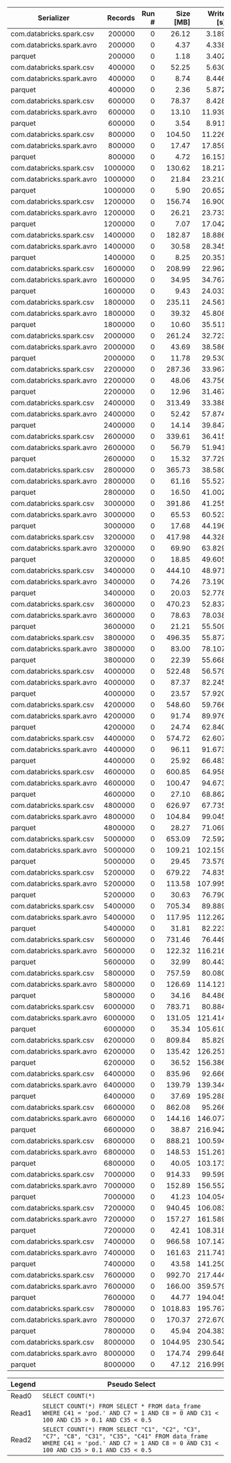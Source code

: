 | Serializer                       | Records      | Run #     | Size [MB]  | Write [s]  | Read0 [s]  | Read 1 [s] | Read 2 [s] |
| ----------                       | ------:      | ----:     | --------:  | --------:  | --------:  | ---------: | ---------: |
| com.databricks.spark.csv         |       200000 |         0 |      26.12 |      3.189 |      1.397 |      1.510 |      1.444 |
| com.databricks.spark.avro        |       200000 |         0 |       4.37 |      4.338 |      1.344 |      1.074 |      1.082 |
| parquet                          |       200000 |         0 |       1.18 |      3.402 |      0.387 |      0.438 |      0.345 |
| com.databricks.spark.csv         |       400000 |         0 |      52.25 |      5.630 |      2.598 |      2.608 |      2.494 |
| com.databricks.spark.avro        |       400000 |         0 |       8.74 |      8.446 |      1.907 |      2.091 |      2.076 |
| parquet                          |       400000 |         0 |       2.36 |      5.872 |      0.341 |      0.521 |      0.556 |
| com.databricks.spark.csv         |       600000 |         0 |      78.37 |      8.428 |      3.805 |      3.703 |      3.593 |
| com.databricks.spark.avro        |       600000 |         0 |      13.10 |     11.939 |      2.764 |      2.741 |      2.917 |
| parquet                          |       600000 |         0 |       3.54 |      8.911 |      0.432 |      0.524 |      0.568 |
| com.databricks.spark.csv         |       800000 |         0 |     104.50 |     11.226 |      5.016 |      4.887 |      4.815 |
| com.databricks.spark.avro        |       800000 |         0 |      17.47 |     17.859 |      3.998 |      4.362 |      4.444 |
| parquet                          |       800000 |         0 |       4.72 |     16.151 |      0.675 |      0.794 |      0.884 |
| com.databricks.spark.csv         |      1000000 |         0 |     130.62 |     18.217 |      8.493 |      8.034 |      7.260 |
| com.databricks.spark.avro        |      1000000 |         0 |      21.84 |     23.210 |      6.141 |      6.482 |      7.318 |
| parquet                          |      1000000 |         0 |       5.90 |     20.652 |      1.409 |      1.706 |      1.695 |
| com.databricks.spark.csv         |      1200000 |         0 |     156.74 |     16.900 |     14.276 |     12.914 |     11.881 |
| com.databricks.spark.avro        |      1200000 |         0 |      26.21 |     23.733 |      8.801 |      8.636 |      8.013 |
| parquet                          |      1200000 |         0 |       7.07 |     17.042 |      0.941 |      1.403 |      1.381 |
| com.databricks.spark.csv         |      1400000 |         0 |     182.87 |     18.886 |     15.875 |     13.009 |     10.534 |
| com.databricks.spark.avro        |      1400000 |         0 |      30.58 |     28.345 |     10.305 |      9.984 |     10.171 |
| parquet                          |      1400000 |         0 |       8.25 |     20.351 |      0.956 |      1.518 |      1.334 |
| com.databricks.spark.csv         |      1600000 |         0 |     208.99 |     22.962 |     12.723 |     11.825 |     10.546 |
| com.databricks.spark.avro        |      1600000 |         0 |      34.95 |     34.767 |      8.751 |      9.574 |      8.560 |
| parquet                          |      1600000 |         0 |       9.43 |     24.033 |      0.818 |      1.184 |      1.203 |
| com.databricks.spark.csv         |      1800000 |         0 |     235.11 |     24.561 |     10.828 |     10.401 |     10.534 |
| com.databricks.spark.avro        |      1800000 |         0 |      39.32 |     45.808 |     11.247 |     13.687 |     13.374 |
| parquet                          |      1800000 |         0 |      10.60 |     35.511 |      0.952 |      1.468 |      1.266 |
| com.databricks.spark.csv         |      2000000 |         0 |     261.24 |     32.723 |     14.738 |     12.101 |     12.012 |
| com.databricks.spark.avro        |      2000000 |         0 |      43.69 |     38.586 |      8.828 |      8.849 |      8.954 |
| parquet                          |      2000000 |         0 |      11.78 |     29.530 |      1.158 |      1.791 |      1.561 |
| com.databricks.spark.csv         |      2200000 |         0 |     287.36 |     33.967 |     21.626 |     14.489 |     18.480 |
| com.databricks.spark.avro        |      2200000 |         0 |      48.06 |     43.756 |      9.151 |      9.902 |      9.654 |
| parquet                          |      2200000 |         0 |      12.96 |     31.467 |      1.201 |      1.863 |      1.578 |
| com.databricks.spark.csv         |      2400000 |         0 |     313.49 |     33.388 |     24.642 |     17.758 |     15.980 |
| com.databricks.spark.avro        |      2400000 |         0 |      52.42 |     57.874 |     13.287 |     12.236 |     14.214 |
| parquet                          |      2400000 |         0 |      14.14 |     39.847 |      1.422 |      1.993 |      1.975 |
| com.databricks.spark.csv         |      2600000 |         0 |     339.61 |     36.415 |     26.686 |     17.658 |     16.183 |
| com.databricks.spark.avro        |      2600000 |         0 |      56.79 |     51.941 |     11.113 |     11.940 |     11.560 |
| parquet                          |      2600000 |         0 |      15.32 |     37.729 |      1.367 |      3.017 |      2.160 |
| com.databricks.spark.csv         |      2800000 |         0 |     365.73 |     38.580 |     17.032 |     16.617 |     16.523 |
| com.databricks.spark.avro        |      2800000 |         0 |      61.16 |     55.527 |     12.997 |     12.835 |     13.013 |
| parquet                          |      2800000 |         0 |      16.50 |     41.002 |      1.184 |      2.185 |      1.818 |
| com.databricks.spark.csv         |      3000000 |         0 |     391.86 |     41.255 |     18.045 |     17.619 |     17.500 |
| com.databricks.spark.avro        |      3000000 |         0 |      65.53 |     60.523 |     13.911 |     13.511 |     13.772 |
| parquet                          |      3000000 |         0 |      17.68 |     44.196 |      1.254 |      1.961 |      1.690 |
| com.databricks.spark.csv         |      3200000 |         0 |     417.98 |     44.328 |     19.305 |     18.726 |     20.158 |
| com.databricks.spark.avro        |      3200000 |         0 |      69.90 |     63.829 |     13.789 |     14.335 |     15.025 |
| parquet                          |      3200000 |         0 |      18.85 |     49.605 |      1.296 |      1.871 |      2.049 |
| com.databricks.spark.csv         |      3400000 |         0 |     444.10 |     48.971 |     21.293 |     20.695 |     20.893 |
| com.databricks.spark.avro        |      3400000 |         0 |      74.26 |     73.190 |     16.459 |     15.878 |     15.454 |
| parquet                          |      3400000 |         0 |      20.03 |     52.778 |      1.343 |      2.014 |      2.028 |
| com.databricks.spark.csv         |      3600000 |         0 |     470.23 |     52.837 |     22.578 |     21.967 |     21.953 |
| com.databricks.spark.avro        |      3600000 |         0 |      78.63 |     78.038 |     19.146 |     18.609 |     19.127 |
| parquet                          |      3600000 |         0 |      21.21 |     55.509 |      1.493 |      2.170 |      2.211 |
| com.databricks.spark.csv         |      3800000 |         0 |     496.35 |     55.877 |     23.681 |     24.225 |     23.193 |
| com.databricks.spark.avro        |      3800000 |         0 |      83.00 |     78.107 |     17.294 |     17.109 |     17.502 |
| parquet                          |      3800000 |         0 |      22.39 |     55.668 |      1.420 |      2.347 |      1.979 |
| com.databricks.spark.csv         |      4000000 |         0 |     522.48 |     56.579 |     24.794 |     24.284 |     24.327 |
| com.databricks.spark.avro        |      4000000 |         0 |      87.37 |     82.245 |     19.216 |     19.894 |     18.409 |
| parquet                          |      4000000 |         0 |      23.57 |     57.920 |      1.544 |      2.332 |      2.292 |
| com.databricks.spark.csv         |      4200000 |         0 |     548.60 |     59.766 |     26.525 |     25.977 |     25.666 |
| com.databricks.spark.avro        |      4200000 |         0 |      91.74 |     89.976 |     21.572 |     19.675 |     19.911 |
| parquet                          |      4200000 |         0 |      24.74 |     62.840 |      1.585 |      2.584 |      2.569 |
| com.databricks.spark.csv         |      4400000 |         0 |     574.72 |     62.607 |     27.510 |     26.876 |     26.692 |
| com.databricks.spark.avro        |      4400000 |         0 |      96.11 |     91.673 |     19.419 |     19.886 |     20.540 |
| parquet                          |      4400000 |         0 |      25.92 |     66.483 |      1.724 |      2.681 |      2.639 |
| com.databricks.spark.csv         |      4600000 |         0 |     600.85 |     64.958 |     28.624 |     28.969 |     27.951 |
| com.databricks.spark.avro        |      4600000 |         0 |     100.47 |     94.673 |     21.337 |     21.819 |     21.309 |
| parquet                          |      4600000 |         0 |      27.10 |     68.862 |      1.909 |      3.333 |      3.548 |
| com.databricks.spark.csv         |      4800000 |         0 |     626.97 |     67.735 |     30.154 |     29.272 |     29.237 |
| com.databricks.spark.avro        |      4800000 |         0 |     104.84 |     99.045 |     21.063 |     21.904 |     22.028 |
| parquet                          |      4800000 |         0 |      28.27 |     71.069 |      1.769 |      2.761 |      2.770 |
| com.databricks.spark.csv         |      5000000 |         0 |     653.09 |     72.592 |     30.877 |     30.212 |     30.770 |
| com.databricks.spark.avro        |      5000000 |         0 |     109.21 |    102.159 |     21.810 |     24.300 |     23.338 |
| parquet                          |      5000000 |         0 |      29.45 |     73.579 |      1.807 |      2.784 |      2.707 |
| com.databricks.spark.csv         |      5200000 |         0 |     679.22 |     74.835 |     33.360 |     31.983 |     32.948 |
| com.databricks.spark.avro        |      5200000 |         0 |     113.58 |    107.995 |     23.478 |     24.067 |     23.951 |
| parquet                          |      5200000 |         0 |      30.63 |     76.790 |      2.479 |      3.363 |      3.055 |
| com.databricks.spark.csv         |      5400000 |         0 |     705.34 |     89.889 |     39.130 |     33.771 |     35.134 |
| com.databricks.spark.avro        |      5400000 |         0 |     117.95 |    112.262 |     24.361 |     24.967 |     25.463 |
| parquet                          |      5400000 |         0 |      31.81 |     82.223 |      2.690 |      3.434 |      3.212 |
| com.databricks.spark.csv         |      5600000 |         0 |     731.46 |     76.449 |     33.027 |     31.703 |     32.733 |
| com.databricks.spark.avro        |      5600000 |         0 |     122.32 |    116.216 |     24.905 |     25.223 |     25.771 |
| parquet                          |      5600000 |         0 |      32.99 |     80.443 |      2.677 |      3.064 |      3.017 |
| com.databricks.spark.csv         |      5800000 |         0 |     757.59 |     80.080 |     35.269 |     32.875 |     33.895 |
| com.databricks.spark.avro        |      5800000 |         0 |     126.69 |    114.121 |     24.588 |     25.506 |     27.338 |
| parquet                          |      5800000 |         0 |      34.16 |     84.486 |      3.204 |      3.530 |      3.416 |
| com.databricks.spark.csv         |      6000000 |         0 |     783.71 |     80.884 |     35.779 |     33.830 |     34.137 |
| com.databricks.spark.avro        |      6000000 |         0 |     131.05 |    121.414 |     26.558 |     28.497 |     28.081 |
| parquet                          |      6000000 |         0 |      35.34 |    105.610 |      4.558 |      6.016 |      5.043 |
| com.databricks.spark.csv         |      6200000 |         0 |     809.84 |     85.829 |     37.832 |     36.000 |     36.229 |
| com.databricks.spark.avro        |      6200000 |         0 |     135.42 |    126.251 |     27.744 |     28.943 |     29.800 |
| parquet                          |      6200000 |         0 |      36.52 |    156.386 |      5.989 |      5.007 |      5.852 |
| com.databricks.spark.csv         |      6400000 |         0 |     835.96 |     92.666 |     40.704 |     39.113 |     39.072 |
| com.databricks.spark.avro        |      6400000 |         0 |     139.79 |    139.344 |     29.197 |     30.985 |     32.481 |
| parquet                          |      6400000 |         0 |      37.69 |    195.288 |      5.221 |      6.473 |      7.790 |
| com.databricks.spark.csv         |      6600000 |         0 |     862.08 |     95.266 |     41.810 |     40.689 |     40.840 |
| com.databricks.spark.avro        |      6600000 |         0 |     144.16 |    146.077 |     34.514 |     33.177 |     33.596 |
| parquet                          |      6600000 |         0 |      38.87 |    216.942 |      3.823 |      4.213 |      3.859 |
| com.databricks.spark.csv         |      6800000 |         0 |     888.21 |    100.594 |     43.444 |     42.481 |     42.142 |
| com.databricks.spark.avro        |      6800000 |         0 |     148.53 |    151.261 |     32.914 |     37.818 |     44.639 |
| parquet                          |      6800000 |         0 |      40.05 |    103.173 |      2.499 |      4.744 |      3.841 |
| com.databricks.spark.csv         |      7000000 |         0 |     914.33 |     99.599 |     43.443 |     42.312 |     41.956 |
| com.databricks.spark.avro        |      7000000 |         0 |     152.89 |    156.552 |     37.649 |     41.106 |     42.770 |
| parquet                          |      7000000 |         0 |      41.23 |    104.054 |      2.264 |      4.108 |      3.489 |
| com.databricks.spark.csv         |      7200000 |         0 |     940.45 |    106.083 |     46.085 |     44.360 |     44.322 |
| com.databricks.spark.avro        |      7200000 |         0 |     157.27 |    161.589 |     39.109 |     42.679 |     38.072 |
| parquet                          |      7200000 |         0 |      42.41 |    108.318 |      2.539 |      4.247 |      4.156 |
| com.databricks.spark.csv         |      7400000 |         0 |     966.58 |    107.147 |     46.807 |     45.760 |     45.507 |
| com.databricks.spark.avro        |      7400000 |         0 |     161.63 |    211.741 |     38.721 |     38.889 |     38.131 |
| parquet                          |      7400000 |         0 |      43.58 |    141.250 |      3.534 |      5.515 |      5.452 |
| com.databricks.spark.csv         |      7600000 |         0 |     992.70 |    217.444 |     98.253 |     95.023 |     94.122 |
| com.databricks.spark.avro        |      7600000 |         0 |     166.00 |    359.579 |     61.241 |     67.100 |     66.368 |
| parquet                          |      7600000 |         0 |      44.77 |    194.045 |      5.562 |      7.838 |      7.965 |
| com.databricks.spark.csv         |      7800000 |         0 |    1018.83 |    195.767 |     91.644 |     88.445 |     88.166 |
| com.databricks.spark.avro        |      7800000 |         0 |     170.37 |    272.670 |     55.080 |     60.729 |     60.093 |
| parquet                          |      7800000 |         0 |      45.94 |    204.383 |      5.460 |      7.198 |      7.469 |
| com.databricks.spark.csv         |      8000000 |         0 |    1044.95 |    230.542 |    106.643 |    103.261 |    103.417 |
| com.databricks.spark.avro        |      8000000 |         0 |     174.74 |    299.648 |     64.709 |     68.059 |     67.212 |
| parquet                          |      8000000 |         0 |      47.12 |    216.999 |      5.129 |      8.296 |      8.257 |

| Legend | Pseudo Select |
| ------ | ------------- |
| Read0 | `SELECT COUNT(*)` |
| Read1 | `SELECT COUNT(*) FROM SELECT * FROM data_frame WHERE C41 = 'pod.' AND C7 = 1 AND C8 = 0 AND C31 < 100 AND C35 > 0.1 AND C35 < 0.5` |
| Read2 | `SELECT COUNT(*) FROM SELECT "C1", "C2", "C3", "C7", "C8", "C31", "C35", "C41" FROM data_frame WHERE C41 = 'pod.' AND C7 = 1 AND C8 = 0 AND C31 < 100 AND C35 > 0.1 AND C35 < 0.5` |
   
